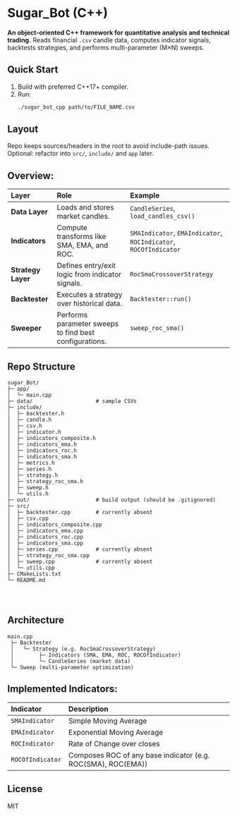 # Sugar_Bot (C++)

**An object-oriented C++ framework for quantitative analysis and technical trading.**
Reads financial `.csv` candle data, computes indicator signals, backtests strategies, and performs multi-parameter (M×N) sweeps.

## Quick Start
1. Build with preferred C++17+ compiler.
2. Run:
   ```bash
   ./sugar_bot_cpp path/to/FILE_NAME.csv
   ```

## Layout 
Repo keeps sources/headers in the root to avoid include-path issues. Optional: refactor into `src/`, `include/` and `app` later.

## Overview:
| Layer              | Role                                                   | Example                                                          |
| :----------------- | :----------------------------------------------------- | :--------------------------------------------------------------- |
| **Data Layer**     | Loads and stores market candles.                       | `CandleSeries`, `load_candles_csv()`                             |
| **Indicators**     | Compute transforms like SMA, EMA, and ROC.             | `SMAIndicator`, `EMAIndicator`, `ROCIndicator`, `ROCOfIndicator` |
| **Strategy Layer** | Defines entry/exit logic from indicator signals.       | `RocSmaCrossoverStrategy`                                        |
| **Backtester**     | Executes a strategy over historical data.              | `Backtester::run()`                                              |
| **Sweeper**        | Performs parameter sweeps to find best configurations. | `sweep_roc_sma()`                                                |


## Repo Structure

```
sugar_Bot/
├─ app/
│  └─ main.cpp
├─ data/                    # sample CSVs 
├─ include/
│  ├─ backtester.h
│  ├─ candle.h
│  ├─ csv.h
│  ├─ indicator.h
│  ├─ indicators_composite.h
│  ├─ indicators_ema.h
│  ├─ indicators_roc.h
│  ├─ indicators_sma.h
│  ├─ metrics.h
│  ├─ series.h
│  ├─ strategy.h
│  ├─ strategy_roc_sma.h
│  ├─ sweep.h
│  └─ utils.h
├─ out/                     # build output (should be .gitignored)
├─ src/
│  ├─ backtester.cpp        # currently absent
│  ├─ csv.cpp
│  ├─ indicators_composite.cpp
│  ├─ indicators_ema.cpp
│  ├─ indicators_roc.cpp
│  ├─ indicators_sma.cpp
│  ├─ series.cpp            # currently absent
│  ├─ strategy_roc_sma.cpp
│  ├─ sweep.cpp             # currently absent
│  └─ utils.cpp
├─ CMakeLists.txt
└─ README.md




```
## Architecture

```
main.cpp
 ├─ Backtester
 │   └─ Strategy (e.g. RocSmaCrossoverStrategy)
 │        ├─ Indicators (SMA, EMA, ROC, ROCOfIndicator)
 │        └─ CandleSeries (market data)
 └─ Sweep (multi-parameter optimization)
```

## Implemented Indicators: 
| Indicator        | Description                                                  |
| :--------------- | :----------------------------------------------------------- |
| `SMAIndicator`   | Simple Moving Average                                        |
| `EMAIndicator`   | Exponential Moving Average                                   |
| `ROCIndicator`   | Rate of Change over closes                                   |
| `ROCOfIndicator` | Composes ROC of any base indicator (e.g. ROC(SMA), ROC(EMA)) |


## License
MIT
